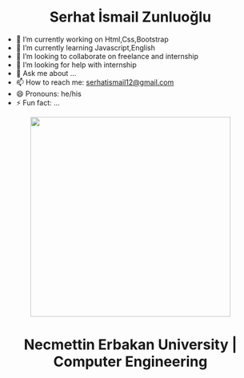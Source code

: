 <h1 align="center"> <b> Serhat İsmail Zunluoğlu </b> </h1>

- 🔭 I’m currently working on Html,Css,Bootstrap
- 🌱 I’m currently learning Javascript,English
- 👯 I’m looking to collaborate on freelance and internship
- 🤔 I’m looking for help with internship
- 💬 Ask me about ...
- 📫 How to reach me: serhatismail12@gmail.com
- 😄 Pronouns: he/his
- ⚡ Fun fact: ...

<p align="center">
   <img src="https://media.giphy.com/media/SWoSkN6DxTszqIKEqv/giphy.gif" width="400" />
</p>

<h1 align="center"> <b> Necmettin Erbakan University | Computer Engineering </b> </h1>
